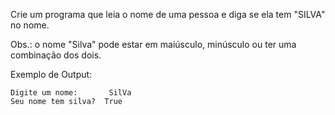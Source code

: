 Crie um programa que leia o nome de uma pessoa e diga se ela tem "SILVA" no nome.

Obs.: o nome "Silva" pode estar em maiúsculo, minúsculo ou ter uma combinação dos dois.

Exemplo de Output:
~~~
Digite um nome:       SilVa
Seu nome tem silva?  True
~~~